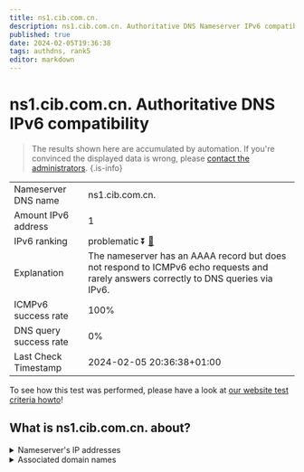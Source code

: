 ```yaml
---
title: ns1.cib.com.cn.
description: ns1.cib.com.cn. Authoritative DNS Nameserver IPv6 compatibility
published: true
date: 2024-02-05T19:36:38
tags: authdns, rank5
editor: markdown
---
```


# ns1.cib.com.cn. Authoritative DNS IPv6 compatibility

> The results shown here are accumulated by automation. If you're convinced the displayed data is wrong, please [contact the administrators](/howto/chat). 
{.is-info}




|   |   |
| - | - |
| Nameserver DNS name | ns1.cib.com.cn.
| Amount IPv6 address | 1
| IPv6 ranking | problematic :arrow_double_down: [🔗](/howto/ranking) |
| Explanation | The nameserver has an AAAA record but does not respond to ICMPv6 echo requests and rarely answers correctly to DNS queries via IPv6. |
| ICMPv6 success rate | 100%|
| DNS query success rate | 0% |
| Last Check Timestamp | 2024-02-05 20:36:38+01:00 |

To see how this test was performed, please have a look at [our website test criteria howto](/howto/testcriteria/authdns)!


## What is ns1.cib.com.cn. about?




<details>
<summary>Nameserver's IP addresses</summary>

240e:678:902::18

</details>



<details>
<summary>Associated domain names</summary>

www.cib.com.cn

</details>
